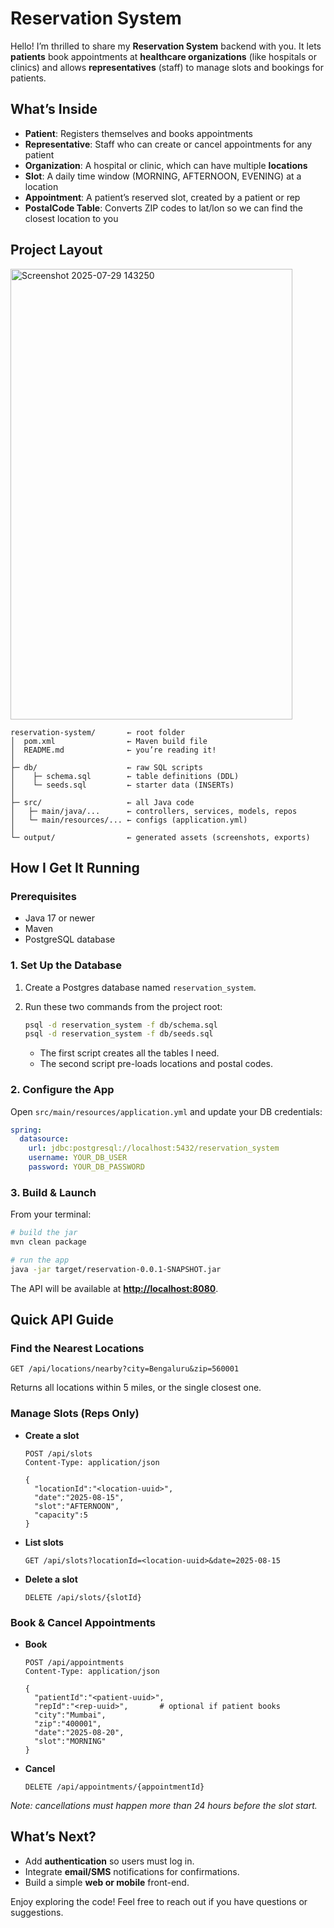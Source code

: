 # Reservation System

Hello! I’m thrilled to share my **Reservation System** backend with you. It lets **patients** book appointments at **healthcare organizations** (like hospitals or clinics) and allows **representatives** (staff) to manage slots and bookings for patients.

## What’s Inside

* **Patient**: Registers themselves and books appointments
* **Representative**: Staff who can create or cancel appointments for any patient
* **Organization**: A hospital or clinic, which can have multiple **locations**
* **Slot**: A daily time window (MORNING, AFTERNOON, EVENING) at a location
* **Appointment**: A patient’s reserved slot, created by a patient or rep
* **PostalCode Table**: Converts ZIP codes to lat/lon so we can find the closest location to you

## Project Layout
<img width="451" height="721" alt="Screenshot 2025-07-29 143250" src="https://github.com/user-attachments/assets/37b8a708-2a04-4cf0-8321-81ca6cd0bd99" />


```text
reservation-system/       ← root folder
│  pom.xml                ← Maven build file
│  README.md              ← you’re reading it!
│
├─ db/                    ← raw SQL scripts
│    ├─ schema.sql        ← table definitions (DDL)
│    └─ seeds.sql         ← starter data (INSERTs)
│
├─ src/                   ← all Java code
│   ├─ main/java/...      ← controllers, services, models, repos
│   └─ main/resources/... ← configs (application.yml)
│
└─ output/                ← generated assets (screenshots, exports)
```

## How I Get It Running

### Prerequisites

* Java 17 or newer
* Maven
* PostgreSQL database

### 1. Set Up the Database

1. Create a Postgres database named `reservation_system`.
2. Run these two commands from the project root:

   ```bash
   psql -d reservation_system -f db/schema.sql
   psql -d reservation_system -f db/seeds.sql
   ```

   * The first script creates all the tables I need.
   * The second script pre-loads locations and postal codes.

### 2. Configure the App

Open `src/main/resources/application.yml` and update your DB credentials:

```yaml
spring:
  datasource:
    url: jdbc:postgresql://localhost:5432/reservation_system
    username: YOUR_DB_USER
    password: YOUR_DB_PASSWORD
```

### 3. Build & Launch

From your terminal:

```bash
# build the jar
mvn clean package

# run the app
java -jar target/reservation-0.0.1-SNAPSHOT.jar
```

The API will be available at **[http://localhost:8080](http://localhost:8080)**.

## Quick API Guide

### Find the Nearest Locations

```http
GET /api/locations/nearby?city=Bengaluru&zip=560001
```

Returns all locations within 5 miles, or the single closest one.

### Manage Slots (Reps Only)

* **Create a slot**

  ```http
  POST /api/slots
  Content-Type: application/json

  {
    "locationId":"<location-uuid>",
    "date":"2025-08-15",
    "slot":"AFTERNOON",
    "capacity":5
  }
  ```
* **List slots**

  ```http
  GET /api/slots?locationId=<location-uuid>&date=2025-08-15
  ```
* **Delete a slot**

  ```http
  DELETE /api/slots/{slotId}
  ```

### Book & Cancel Appointments

* **Book**

  ```http
  POST /api/appointments
  Content-Type: application/json

  {
    "patientId":"<patient-uuid>",
    "repId":"<rep-uuid>",       # optional if patient books
    "city":"Mumbai",
    "zip":"400001",
    "date":"2025-08-20",
    "slot":"MORNING"
  }
  ```
* **Cancel**

  ```http
  DELETE /api/appointments/{appointmentId}
  ```

*Note: cancellations must happen more than 24 hours before the slot start.*

## What’s Next?

* Add **authentication** so users must log in.
* Integrate **email/SMS** notifications for confirmations.
* Build a simple **web or mobile** front-end.

Enjoy exploring the code! Feel free to reach out if you have questions or suggestions.
